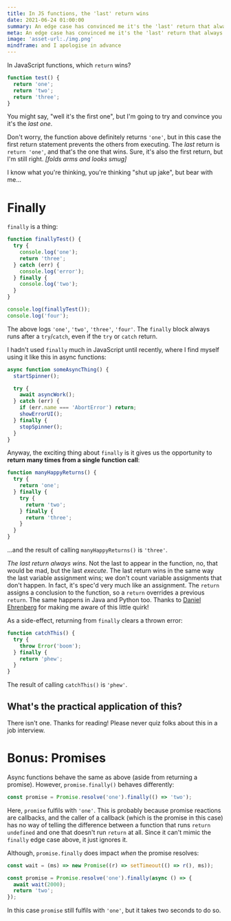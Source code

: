 ```yaml
---
title: In JS functions, the 'last' return wins
date: 2021-06-24 01:00:00
summary: An edge case has convinced me it's the 'last' return that always wins…
meta: An edge case has convinced me it's the 'last' return that always wins…
image: 'asset-url:./img.png'
mindframe: and I apologise in advance
---
```


In JavaScript functions, which `return` wins?

```js
function test() {
  return 'one';
  return 'two';
  return 'three';
}
```

You might say, "well it's the first one", but I'm going to try and convince you it's the _last one_.

Don't worry, the function above definitely returns `'one'`, but in this case the first return statement prevents the others from executing. The _last_ return is `return 'one'`, and that's the one that wins. Sure, it's also the first return, but I'm still right. _[folds arms and looks smug]_

I know what you're thinking, you're thinking "shut up jake", but bear with me…

# Finally

`finally` is a thing:

```js
function finallyTest() {
  try {
    console.log('one');
    return 'three';
  } catch (err) {
    console.log('error');
  } finally {
    console.log('two');
  }
}

console.log(finallyTest());
console.log('four');
```

The above logs `'one'`, `'two'`, `'three'`, `'four'`. The `finally` block always runs after a `try`/`catch`, even if the `try` or `catch` return.

I hadn't used `finally` much in JavaScript until recently, where I find myself using it like this in async functions:

```js
async function someAsyncThing() {
  startSpinner();

  try {
    await asyncWork();
  } catch (err) {
    if (err.name === 'AbortError') return;
    showErrorUI();
  } finally {
    stopSpinner();
  }
}
```

Anyway, the exciting thing about `finally` is it gives us the opportunity to **return many times from a single function call**:

```js
function manyHappyReturns() {
  try {
    return 'one';
  } finally {
    try {
      return 'two';
    } finally {
      return 'three';
    }
  }
}
```

…and the result of calling `manyHappyReturns()` is `'three'`.

_The last return always wins._ Not the last to appear in the function, no, that would be mad, but the last _execute_. The last return wins in the same way the last variable assignment wins; we don't count variable assignments that don't happen. In fact, it's spec'd very much like an assignment. The `return` assigns a conclusion to the function, so a `return` overrides a previous `return`. The same happens in Java and Python too. Thanks to [Daniel Ehrenberg](https://twitter.com/littledan/status/1407883941634359298) for making me aware of this little quirk!

As a side-effect, returning from `finally` clears a thrown error:

```js
function catchThis() {
  try {
    throw Error('boom');
  } finally {
    return 'phew';
  }
}
```

The result of calling `catchThis()` is `'phew'`.

## What's the practical application of this?

There isn't one. Thanks for reading! Please never quiz folks about this in a job interview.

# Bonus: Promises

Async functions behave the same as above (aside from returning a promise). However, `promise.finally()` behaves differently:

```js
const promise = Promise.resolve('one').finally(() => 'two');
```

Here, `promise` fulfils with `'one'`. This is probably because promise reactions are callbacks, and the caller of a callback (which is the promise in this case) has no way of telling the difference between a function that runs `return undefined` and one that doesn't run `return` at all. Since it can't mimic the `finally` edge case above, it just ignores it.

Although, `promise.finally` does impact _when_ the promise resolves:

```js
const wait = (ms) => new Promise((r) => setTimeout(() => r(), ms));

const promise = Promise.resolve('one').finally(async () => {
  await wait(2000);
  return 'two';
});
```

In this case `promise` still fulfils with `'one'`, but it takes two seconds to do so.
